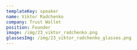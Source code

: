 ```yaml
---
templateKey: speaker
name: Viktor Radchenko
company: Trust Wallet
position: Founder
image: /img/23_viktor_radchenko.png
glassesImg: /img/23_viktor_radchenko_glasses.png
---
```


